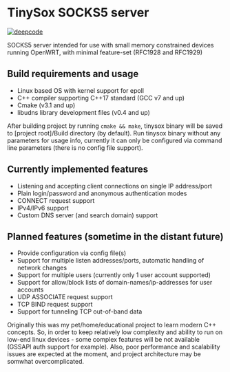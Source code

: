 # TinySox SOCKS5 server

[![deepcode](https://www.deepcode.ai/api/gh/badge?key=eyJhbGciOiJIUzI1NiIsInR5cCI6IkpXVCJ9.eyJwbGF0Zm9ybTEiOiJnaCIsIm93bmVyMSI6IkRhcmtDYXN0ZXIiLCJyZXBvMSI6IlRpbnlTb3giLCJpbmNsdWRlTGludCI6ZmFsc2UsImF1dGhvcklkIjoxNTI4NCwiaWF0IjoxNjE1MTY1NjcyfQ.4xrt5zOikQ3PKoWSzxwgCNXOfOv7gWpVv_dYQMk12UQ)](https://www.deepcode.ai/app/gh/DarkCaster/TinySox/_/dashboard?utm_content=gh%2FDarkCaster%2FTinySox)

SOCKS5 server intended for use with small memory constrained devices running OpenWRT, with minimal feature-set (RFC1928 and RFC1929)

## Build requirements and usage

- Linux based OS with kernel support for epoll
- C++ compiler supporting C++17 standard (GCC v7 and up)
- Cmake (v3.1 and up)
- libudns library development files (v0.4 and up)

After building project by running `cmake && make`, tinysox binary will be saved to [project root]/Build directory (by default). Run tinysox binary without any parameters for usage info, currently it can only be configured via command line parameters (there is no config file support).

## Currently implemented features

- Listening and accepting client connections on single IP address/port
- Plain login/password and anonymous authentication modes
- CONNECT request support
- IPv4/IPv6 support
- Custom DNS server (and search domain) support

## Planned features (sometime in the distant future)

- Provide configuration via config file(s)
- Support for multiple listen addresses/ports, automatic handling of network changes
- Support for multiple users (currently only 1 user account supported)
- Support for allow/block lists of domain-names/ip-addresses for user accounts
- UDP ASSOCIATE request support
- TCP BIND request support
- Support for tunneling TCP out-of-band data

Originally this was my pet/home/educational project to learn modern C++ concepts. So, in order to keep relatively low complexity and ability to run on low-end linux devices - some complex features will be not available (GSSAPI auth support for example). Also, poor performance and scalability issues are expected at the moment, and project architecture may be somwhat overcomplicated.
